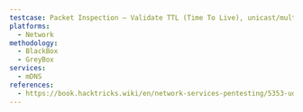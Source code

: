 ```yaml
---
testcase: Packet Inspection – Validate TTL (Time To Live), unicast/multicast QU bits, and other header fields for potential misconfigurations or implementation flaws
platforms: 
  - Network
methodology: 
  - BlackBox
  - GreyBox
services:
  - mDNS
references:
  - https://book.hacktricks.wiki/en/network-services-pentesting/5353-udp-multicast-dns-mdns.html
---
```

